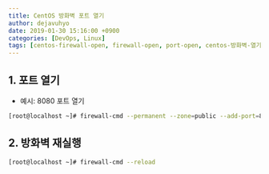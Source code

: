 ```yaml
---
title: CentOS 방화벽 포트 열기
author: dejavuhyo
date: 2019-01-30 15:16:00 +0900
categories: [DevOps, Linux]
tags: [centos-firewall-open, firewall-open, port-open, centos-방화벽-열기, 방화벽-열기, 포트-열기]
---
```


## 1. 포트 열기

* 예시: 8080 포트 열기

```bash
[root@localhost ~]# firewall-cmd --permanent --zone=public --add-port=8080/tcp
```

## 2. 방화벽 재실행

```bash
[root@localhost ~]# firewall-cmd --reload
```
